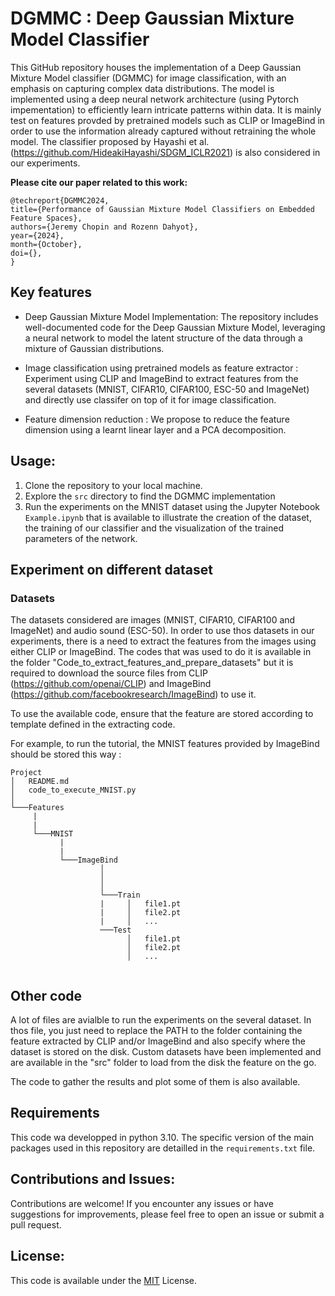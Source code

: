 
# DGMMC : Deep Gaussian Mixture Model Classifier

This GitHub repository houses the implementation of a Deep Gaussian Mixture Model classifier (DGMMC) for image classification, with an emphasis on capturing complex data distributions. The model is implemented using a deep neural network architecture (using Pytorch impementation) to efficiently learn intricate patterns within data. It is mainly test on features provded by pretrained models such as CLIP or ImageBind in order to use the information already captured without retraining the whole model. The classifier proposed by Hayashi et al. (https://github.com/HideakiHayashi/SDGM_ICLR2021) is also considered in our experiments.

**Please cite our paper related to this work:**
```
@techreport{DGMMC2024,
title={Performance of Gaussian Mixture Model Classifiers on Embedded Feature Spaces},
authors={Jeremy Chopin and Rozenn Dahyot},
year={2024},
month={October},
doi={},
}
```

## Key features

- Deep Gaussian Mixture Model Implementation: The repository includes well-documented code for the Deep Gaussian Mixture Model, leveraging a neural network to model the latent structure of the data through a mixture of Gaussian distributions.

- Image classification using pretrained models as feature extractor : Experiment using CLIP and ImageBind to extract features from the several datasets (MNIST, CIFAR10, CIFAR100, ESC-50 and ImageNet) and directly use classifer on top of it for image classification.

- Feature dimension reduction : We propose to reduce the feature dimension using a learnt linear layer and a PCA decomposition.

## Usage:

1. Clone the repository to your local machine.
1. Explore the ```src``` directory to find the DGMMC implementation
1. Run the experiments on the MNIST dataset using the  Jupyter Notebook ```Example.ipynb``` that is available to illustrate the creation of the dataset, the training of our classifier and the visualization of  the trained parameters of the network.


## Experiment on different dataset

### Datasets

The datasets considered are images (MNIST, CIFAR10, CIFAR100 and ImageNet) and audio sound (ESC-50). In order to use thos datasets in our experiments, there is a need to extract the features from the images using either CLIP or ImageBind. The codes that was used to do it is available in the folder "Code_to_extract_features_and_prepare_datasets" but it is required to download the source files from CLIP (https://github.com/openai/CLIP) and ImageBind (https://github.com/facebookresearch/ImageBind) to use it.

To use the available code, ensure that the feature are stored according to template defined in the extracting code.

For example, to run the tutorial, the MNIST features provided by ImageBind should be stored this way : 
 
```
Project
│   README.md
│   code_to_execute_MNIST.py  
│
└───Features
     |
     |
     └───MNIST
           |
           |
           └───ImageBind
                    │   
                    │   
                    │
                    └───Train
                    |     │   file1.pt
                    |     │   file2.pt
                    |     │   ...
                    ───Test
                          │   file1.pt
                          │   file2.pt
                          │   ...
  
```


## Other code
A lot of files are avialble to run the experiments on the several dataset. In thos file, you just need to replace the PATH to the folder containing the feature extracted by CLIP and/or ImageBind and also specify where the dataset is stored on the disk. Custom datasets have been implemented and are available in the "src" folder to load from the disk the feature on the go.

The code to gather the results and plot some of them is also available.

## Requirements
This code wa developped in python 3.10. The specific version of the main packages used in this repository are detailled in the ```requirements.txt``` file.

## Contributions and Issues:
Contributions are welcome! If you encounter any issues or have suggestions for improvements, please feel free to open an issue or submit a pull request.

## License:
This code is available under the [MIT](https://choosealicense.com/licenses/mit/) License.
